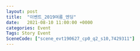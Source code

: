 ```yaml
---
layout: post
title:  "이벤트_2019여름_엔딩"
date:   2021-08-10 11:00:00 +0000
categories: Event
Tags: Story Event
SceneCode: ["scene_evt190627_cp0_q2_s10,7429311"]
---
```

